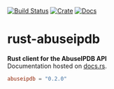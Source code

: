 [![Build Status](https://travis-ci.org/avitex/rust-abuseipdb.svg)](https://travis-ci.org/avitex/rust-abuseipdb)
[![Crate](https://img.shields.io/crates/v/abuseipdb.svg)](https://crates.io/crates/abuseipdb)
[![Docs](https://docs.rs/abuseipdb/badge.svg)](https://docs.rs/abuseipdb)

# rust-abuseipdb

**Rust client for the AbuseIPDB API**  
Documentation hosted on [docs.rs](https://docs.rs/abuseipdb).

```toml
abuseipdb = "0.2.0"
```